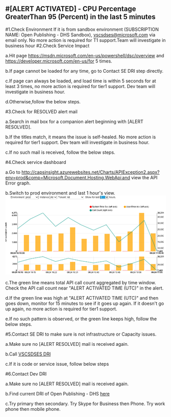 #[ALERT ACTIVATED] - CPU Percentage GreaterThan 95 (Percent) in the last 5 minutes
---------------------------------------------------------------------------------------------------------

#1.Check Environment
If it is from sandbox environment (SUBSCRIPTION NAME: Open Publishing - DHS Sandbox),  vscsdses@microsoft.com via email only. No more action is required for T1 support.Team will investigate in business hour
#2.Check Service Impact

a.Hit page https://msdn.microsoft.com/en-us/powershell/dsc/overview and https://developer.microsoft.com/en-us/for 5 times.

b.If page cannot be loaded for any time, go to Contact SE DRI step directly.

c.If page can always be loaded, and load time is within 5 seconds for at least 3 times, no more action is required for tier1 support. Dev team will investigate in business hour. 

d.Otherwise,follow the below steps.

#3.Check for RESOLVED alert mail

a.Search in mail box for a companion alert beginning with [ALERT RESOLVED].

b.If the titles match, it means the issue is self-healed. No more action is required for tier1 support. Dev team will investigate in business hour. 

c.If no such mail is received, follow the below steps. 

#4.Check service dashboard

a.Go to http://capsinsight.azurewebsites.net/Charts/APIException2.aspx?env=prod&comp=Microsoft.Document.Hosting.WebApi and view the API Error graph. 

b.Switch to prod environment and last 1 hour's view.
![Capinsignt](images/average_respose.png)

c.The green line means total API call count aggregated by time window. Check the API call count near "ALERT ACTIVATED TIME (UTC)" in the alert.

d.If the green line was high at "ALERT ACTIVATED TIME (UTC)" and then goes down, monitor for 15 minutes to see if it goes up again. If it doesn't go up again, no more action is required for tier1 support. 

e.If no such pattern is observed, or the green line keeps high, follow the below steps.

#5.Contact SE DRI to make sure is not infrastructure or Capacity issues.

a.Make sure no [ALERT RESOLVED] mail is received again.

b.Call [VSCSDSES DRI](https://icm.ad.msft.net/imp/CurrentOnCall.aspx?teamId=23037&tenantId=20342&incdep=0&incvirt=1&mode=oneshift)

c.If it is code or service issue, follow below steps

#6.Contact Dev DRI

a.Make sure no [ALERT RESOLVED] mail is received again.

b.Find current DRI of Open Publishing - DHS [here](https://icm.ad.msft.net/imp/FutureOnCallSchedule.aspx?teamId=26676)

c.Try primary then secondary. Try Skype for Business then Phone. Try work phone then mobile phone. 

